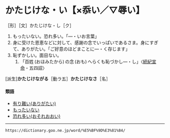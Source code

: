 # かたじけな・い【×忝い／▽辱い】

［形］［文］かたじけな・し［ク］
1. もったいない。恐れ多い。「―・いお言葉」
2. 身に受けた恩恵などに対して、感謝の念でいっぱいであるさま。身にすぎて、ありがたい。「ご好意のほどまことに―・く存じます」
3. 恥ずかしい。面目ない。    
    1.  「百姓 (おほみたから) の念 (おも) へらくも恥づかし―・し」〈[続紀宣命](https://dictionary.goo.ne.jp/word/%E7%B6%9A%E6%97%A5%E6%9C%AC%E7%B4%80/#jn-111055)・五四詔〉
        

\[派生\]**かたじけながる**［動ラ五］**かたじけなさ**［名］

#### 類語

-   [有り難い(ありがたい)](ありがたい（有り難い）)
-   [もったいない](もったいない（勿体無い）)
-   [恐れ多い(おそれおおい)](https://dictionary.goo.ne.jp/word/%E6%81%90%E3%82%8C%E5%A4%9A%E3%81%84/#jn-31374)

---
`https://dictionary.goo.ne.jp/word/%E5%BF%9D%E3%81%84/`